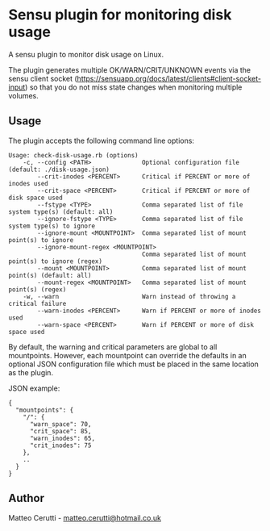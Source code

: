 # Sensu plugin for monitoring disk usage

A sensu plugin to monitor disk usage on Linux.

The plugin generates multiple OK/WARN/CRIT/UNKNOWN events via the sensu client socket (https://sensuapp.org/docs/latest/clients#client-socket-input)
so that you do not miss state changes when monitoring multiple volumes.

## Usage

The plugin accepts the following command line options:

```
Usage: check-disk-usage.rb (options)
    -c, --config <PATH>              Optional configuration file (default: ./disk-usage.json)
        --crit-inodes <PERCENT>      Critical if PERCENT or more of inodes used
        --crit-space <PERCENT>       Critical if PERCENT or more of disk space used
        --fstype <TYPE>              Comma separated list of file system type(s) (default: all)
        --ignore-fstype <TYPE>       Comma separated list of file system type(s) to ignore
        --ignore-mount <MOUNTPOINT>  Comma separated list of mount point(s) to ignore
        --ignore-mount-regex <MOUNTPOINT>
                                     Comma separated list of mount point(s) to ignore (regex)
        --mount <MOUNTPOINT>         Comma separated list of mount point(s) (default: all)
        --mount-regex <MOUNTPOINT>   Comma separated list of mount point(s) (regex)
    -w, --warn                       Warn instead of throwing a critical failure
        --warn-inodes <PERCENT>      Warn if PERCENT or more of inodes used
        --warn-space <PERCENT>       Warn if PERCENT or more of disk space used
```

By default, the warning and critical parameters are global to all mountpoints. However, each mountpoint can override the defaults in an optional JSON configuration file which must be placed
in the same location as the plugin.

JSON example:

```
{
  "mountpoints": {
    "/": {
      "warn_space": 70,
      "crit_space": 85,
      "warn_inodes": 65,
      "crit_inodes": 75
    },
    ..
  }
}
```

## Author
Matteo Cerutti - <matteo.cerutti@hotmail.co.uk>
